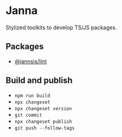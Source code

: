 # Janna

Stylized toolkits to develop TS/JS packages.

## Packages

- [@jannsjs/lint](./packages/lint/README.md)

## Build and publish

- `npm run build`
- `npx changeset`
- `npx changeset version`
- `git commit`
- `npx changeset publish`
- `git push --follow-tags`
